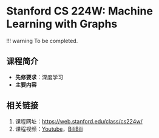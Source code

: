 # Stanford CS 224W: Machine Learning with Graphs

!!! warning
    To be completed.

## 课程简介

- **先修要求**：深度学习
- **主要内容**

## 相关链接

1. 课程网址：<https://web.stanford.edu/class/cs224w/>
2. 课程视频：[Youtube](https://www.youtube.com/watch?v=JAB_plj2rbA&list=PLoROMvodv4rPLKxIpqhjhPgdQy7imNkDn)，[BiliBili](https://www.bilibili.com/video/BV1RZ4y1c7Co/?spm_id_from=333.337.search-card.all.click)